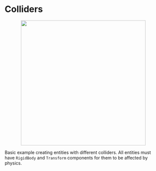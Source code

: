 <!--
title: Colliders
description: Introduction to 3D colliders
image: https://storage.googleapis.com/atta-images/docs/tutorial/physics-3d/colliders/colliders.gif
-->
# Colliders

<div align="center">
  <img src="https://storage.googleapis.com/atta-images/docs/tutorial/physics-3d/colliders/colliders.gif" height="400">
</div>

Basic example creating entities with different colliders. All entities must have `RigidBody` and `Transform` components for them to be affected by physics.

